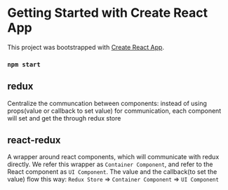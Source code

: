 # Getting Started with Create React App

This project was bootstrapped with [Create React App](https://github.com/facebook/create-react-app).

### `npm start`



## redux
Centralize the communcation between components: instead of using props(value or callback to set value) for communication, each component will set and get the through redux store

## react-redux
A wrapper around react components, which will communicate with redux directly.
We refer this wrapper as `Container Component`, and refer to the React component as `UI Component`.
The value and the callback(to set the value) flow this way: `Redux Store` => `Container Component` => `UI Component`

